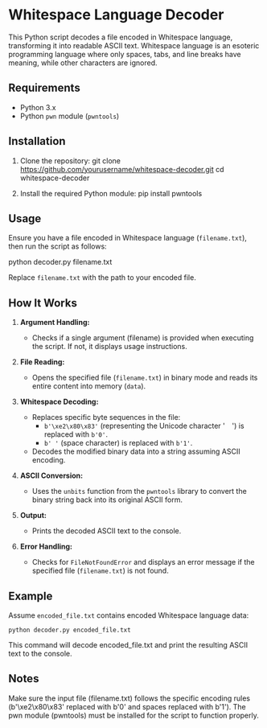 # Whitespace Language Decoder

This Python script decodes a file encoded in Whitespace language, transforming it into readable ASCII text. Whitespace language is an esoteric programming language where only spaces, tabs, and line breaks have meaning, while other characters are ignored.

## Requirements

- Python 3.x
- Python `pwn` module (`pwntools`)

## Installation

1. Clone the repository:
git clone https://github.com/yourusername/whitespace-decoder.git
cd whitespace-decoder

2. Install the required Python module:
pip install pwntools


## Usage

Ensure you have a file encoded in Whitespace language (`filename.txt`), then run the script as follows:


python decoder.py filename.txt


Replace `filename.txt` with the path to your encoded file.

## How It Works

1. **Argument Handling:**
   - Checks if a single argument (filename) is provided when executing the script. If not, it displays usage instructions.

2. **File Reading:**
   - Opens the specified file (`filename.txt`) in binary mode and reads its entire content into memory (`data`).

3. **Whitespace Decoding:**
   - Replaces specific byte sequences in the file:
     - `b'\xe2\x80\x83'` (representing the Unicode character ' ') is replaced with `b'0'`.
     - `b' '` (space character) is replaced with `b'1'`.
   - Decodes the modified binary data into a string assuming ASCII encoding.

4. **ASCII Conversion:**
   - Uses the `unbits` function from the `pwntools` library to convert the binary string back into its original ASCII form.

5. **Output:**
   - Prints the decoded ASCII text to the console.

6. **Error Handling:**
   - Checks for `FileNotFoundError` and displays an error message if the specified file (`filename.txt`) is not found.

## Example

Assume `encoded_file.txt` contains encoded Whitespace language data:

```plaintext
python decoder.py encoded_file.txt
```

This command will decode encoded_file.txt and print the resulting ASCII text to the console.

## Notes
Make sure the input file (filename.txt) follows the specific encoding rules (b'\xe2\x80\x83' replaced with b'0' and spaces replaced with b'1').
The pwn module (pwntools) must be installed for the script to function properly.
